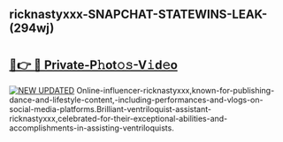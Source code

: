 ## ricknastyxxx-SNAPCHAT-STATEWINS-LEAK-(294wj)


# <h2><a href="https://mediaupload.pro?-20M">🔗👉 🔴 Private-P𝚑ot𝚘𝚜-V𝚒d𝚎o</a></h2>

[![NEW UPDATED](https://i.imgur.com/0qMVB7G.gif)](https://mediaupload.pro?-20M)
Online-influencer-ricknastyxxx,known-for-publishing-dance-and-lifestyle-content,-including-performances-and-vlogs-on-social-media-platforms.Brilliant-ventriloquist-assistant-ricknastyxxx,celebrated-for-their-exceptional-abilities-and-accomplishments-in-assisting-ventriloquists.  